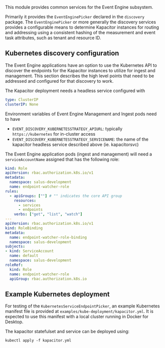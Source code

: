 This module provides common services for the Event Engine subsystem.

Primarily it provides the `EventEnginePicker` declared in the `discovery` package. The
`EventEnginePicker` or more generally the discovery services provides a configurable means
to determine Kapacitor instances for routing and addressing using a consistent hashing of
the measurement and event task attributes, such as tenant and resource ID.

## Kubernetes discovery configuration

The Event Engine applications have an option to use the Kubernetes API to discover the endpoints
for the Kapacitor instances to utilize for ingest and management. This section describes the
high level points that need to be addressed and configured for that discovery to work.

The Kapacitor deployment needs a headless service configured with
```yaml
type: ClusterIP
clusterIP: None
```

Environment variables of Event Engine Management and Ingest pods need to have
- `EVENT_DISCOVERY_KUBERNETESSTRATEGY_APIURL`: typically `https://kubernetes` for in-cluster access
- `EVENT_DISCOVERY_KUBERNETESSTRATEGY_SERVICENAME`: the name of the kapacitor headless service
  described above (ie. kapacitorsvc)

The Event Engine application pods (ingest and management) will need a
`serviceAccountName` assigned that has the following role:

```yaml
kind: Role
apiVersion: rbac.authorization.k8s.io/v1
metadata:
  namespace: salus-development
  name: endpoint-watcher-role
rules:
  - apiGroups: [""] # "" indicates the core API group
    resources:
      - services
      - endpoints
    verbs: ["get", "list", "watch"]
---
apiVersion: rbac.authorization.k8s.io/v1
kind: RoleBinding
metadata:
  name: endpoint-watcher-role-binding
  namespace: salus-development
subjects:
- kind: ServiceAccount
  name: default
  namespace: salus-development
roleRef:
  kind: Role
  name: endpoint-watcher-role
  apiGroup: rbac.authorization.k8s.io

```

## Example Kubernetes deployment

For testing of the `KubernetesServiceEndpointPicker`, an example Kubernetes manifest file is
provided at `examples/kube-deployment/kapacitor.yml`. It is expected to use this manifest with
a local cluster running in Docker for Desktop.

The kapacitor statefulset and service can be deployed using:

```
kubectl apply -f kapacitor.yml
```